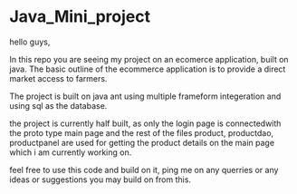 # Java_Mini_project
hello guys, 

In this repo you are seeing my project on an ecomerce application, built on java. The basic outline of the ecommerce application is to provide a direct market access to farmers.

The project is built on java ant using multiple frameform integeration and using sql as the database.

the project is currently half built, as only the login page is connectedwith the proto type main page and the rest of the files product, productdao, productpanel are used for getting the product details on the main page which i am currently working on.

feel free to use this code and build on it, ping me on any querries or any ideas or suggestions you may build on from this.
